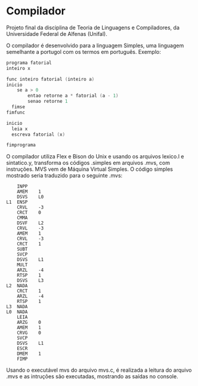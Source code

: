 # Compilador

Projeto final da disciplina de Teoria de Linguagens e Compiladores, da Universidade Federal de Alfenas (Unifal).

O compilador é desenvolvido para a linguagem Simples, uma linguagem semelhante a portugol com os termos em português. Exemplo:

``` cpp
programa fatorial
inteiro x

func inteiro fatorial (inteiro a)
inicio
    se a > 0
        entao retorne a * fatorial (a - 1)
        senao retorne 1
  fimse
fimfunc

inicio 
  leia x
  escreva fatorial (x)

fimprograma
```

O compilador utiliza Flex e Bison do Unix e usando os arquivos lexico.l e sintatico.y, transforma os códigos .simples em arquivos .mvs, com instruções. MVS vem de Máquina Virtual Simples.
O código simples mostrado seria traduzido para o seguinte .mvs:

```
	INPP
	AMEM	1
	DSVS	L0
L1	ENSP
	CRVL	-3
	CRCT	0
	CMMA
	DSVF	L2
	CRVL	-3
	AMEM	1
	CRVL	-3
	CRCT	1
	SUBT
	SVCP
	DSVS	L1
	MULT
	ARZL	-4
	RTSP	1
	DSVS	L3
L2	NADA
	CRCT	1
	ARZL	-4
	RTSP	1
L3	NADA
L0	NADA
	LEIA
	ARZG	0
	AMEM	1
	CRVG	0
	SVCP
	DSVS	L1
	ESCR
	DMEM	1
	FIMP
```

Usando o executável mvs do arquivo mvs.c, é realizada a leitura do arquivo .mvs e as intruções são executadas, mostrando as saídas no console.